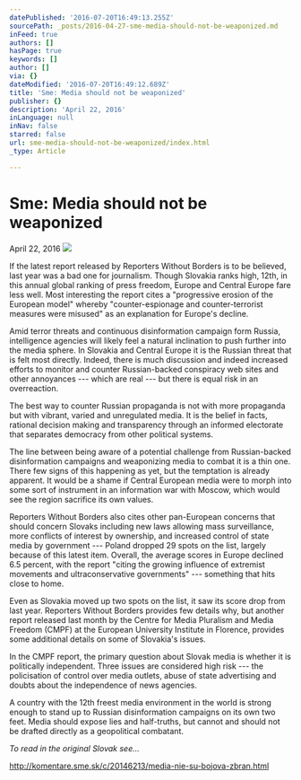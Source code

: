 ```yaml
---
datePublished: '2016-07-20T16:49:13.255Z'
sourcePath: _posts/2016-04-27-sme-media-should-not-be-weaponized.md
inFeed: true
authors: []
hasPage: true
keywords: []
author: []
via: {}
dateModified: '2016-07-20T16:49:12.689Z'
title: 'Sme: Media should not be weaponized'
publisher: {}
description: 'April 22, 2016'
inLanguage: null
inNav: false
starred: false
url: sme-media-should-not-be-weaponized/index.html
_type: Article

---
```

# **Sme: Media should not be weaponized**

April 22, 2016
![](https://s3-us-west-2.amazonaws.com/the-grid-img/p/1df13a929614d72d7d7b2afb2e42b889d5267984.jpg)

If the latest report released by Reporters Without Borders is to be believed, last year was a bad one for journalism. Though Slovakia ranks high, 12th, in this annual global ranking of press freedom, Europe and Central Europe fare less well. Most interesting the report cites a "progressive erosion of the European model" whereby "counter-espionage and counter-terrorist measures were misused" as an explanation for Europe's decline.

Amid terror threats and continuous disinformation campaign form Russia, intelligence agencies will likely feel a natural inclination to push further into the media sphere. In Slovakia and Central Europe it is the Russian threat that is felt most directly. Indeed, there is much discussion and indeed increased efforts to monitor and counter Russian-backed conspiracy web sites and other annoyances --- which are real --- but there is equal risk in an overreaction.

The best way to counter Russian propaganda is not with more propaganda but with vibrant, varied and unregulated media. It is the belief in facts, rational decision making and transparency through an informed electorate that separates democracy from other political systems.

The line between being aware of a potential challenge from Russian-backed disinformation campaigns and weaponizing media to combat it is a thin one. There few signs of this happening as yet, but the temptation is already apparent. It would be a shame if Central European media were to morph into some sort of instrument in an information war with Moscow, which would see the region sacrifice its own values.

Reporters Without Borders also cites other pan-European concerns that should concern Slovaks including new laws allowing mass surveillance, more conflicts of interest by ownership, and increased control of state media by government --- Poland dropped 29 spots on the list, largely because of this latest item. Overall, the average scores in Europe declined 6.5 percent, with the report "citing the growing influence of extremist movements and ultraconservative governments" --- something that hits close to home.

Even as Slovakia moved up two spots on the list, it saw its score drop from last year. Reporters Without Borders provides few details why, but another report released last month by the Centre for Media Pluralism and Media Freedom (CMPF) at the European University Institute in Florence, provides some additional details on some of Slovakia's issues.

In the CMPF report, the primary question about Slovak media is whether it is politically independent. Three issues are considered high risk --- the policisation of control over media outlets, abuse of state advertising and doubts about the independence of news agencies.

A country with the 12th freest media environment in the world is strong enough to stand up to Russian disinformation campaigns on its own two feet. Media should expose lies and half-truths, but cannot and should not be drafted directly as a geopolitical combatant.

_To read in the original Slovak see..._

http://komentare.sme.sk/c/20146213/media-nie-su-bojova-zbran.html